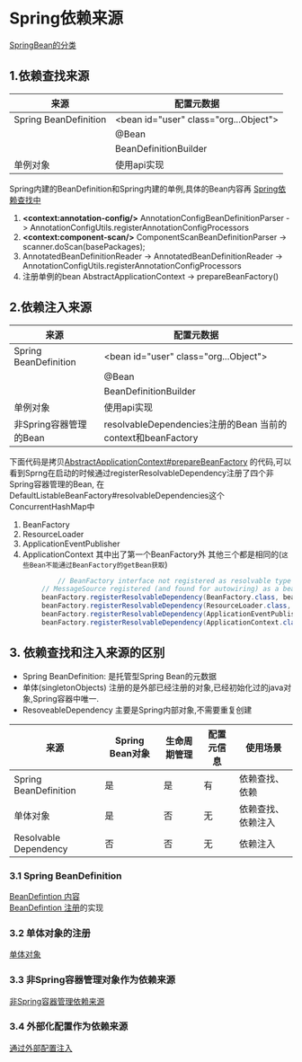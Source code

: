 # **Spring依赖来源**
[SpringBean的分类](../../../learn-spring-beans/doc/SpringBeans.md)

## **1.依赖查找来源**
|来源|配置元数据|
|----|----|
|Spring BeanDefinition| \<bean id="user" class="org...Object">|
|| @Bean|
|| BeanDefinitionBuilder|
|单例对象| 使用api实现|

Spring内建的BeanDefinition和Spring内建的单例,具体的Bean内容再 [Spring依赖查找中](SpringDL.md)
 
 1. **\<context:annotation-config/>**  AnnotationConfigBeanDefinitionParser ->  AnnotationConfigUtils.registerAnnotationConfigProcessors
 2. **\<context:component-scan/>**  ComponentScanBeanDefinitionParser ->  scanner.doScan(basePackages);
 3. AnnotatedBeanDefinitionReader ->  AnnotatedBeanDefinitionReader -> AnnotationConfigUtils.registerAnnotationConfigProcessors
 4. 注册单例的bean AbstractApplicationContext -> prepareBeanFactory() 
## **2.依赖注入来源**
|来源|配置元数据|
|----|----|
|Spring BeanDefinition| \<bean id="user" class="org...Object">|
|| @Bean|
|| BeanDefinitionBuilder|
|单例对象| 使用api实现|
|非Spring容器管理的Bean| resolvableDependencies注册的Bean 当前的context和beanFactory|

下面代码是拷贝[AbstractApplicationContext#prepareBeanFactory](https://github.com/spring-projects/spring-framework/blob/main/spring-context/src/main/java/org/springframework/context/support/AbstractApplicationContext.java) 的代码,可以看到Sprng在启动的时候通过registerResolvableDependency注册了四个非Spring容器管理的Bean,
在DefaultListableBeanFactory#resolvableDependencies这个ConcurrentHashMap中
1. BeanFactory  
2. ResourceLoader
3. ApplicationEventPublisher
4. ApplicationContext
其中出了第一个BeanFactory外 其他三个都是相同的(`这些Bean不能通过BeanFactory的getBean获取`)
```java
    		// BeanFactory interface not registered as resolvable type in a plain factory.
		// MessageSource registered (and found for autowiring) as a bean.
		beanFactory.registerResolvableDependency(BeanFactory.class, beanFactory);
		beanFactory.registerResolvableDependency(ResourceLoader.class, this);
		beanFactory.registerResolvableDependency(ApplicationEventPublisher.class, this);
		beanFactory.registerResolvableDependency(ApplicationContext.class, this);
```

## **3. 依赖查找和注入来源的区别**
* Spring BeanDefinition: 是托管型Spring Bean的元数据
* 单体(singletonObjects) 注册的是外部已经注册的对象,已经初始化过的java对象,Spring容器中唯一.
* ResoveableDependency 主要是Spring内部对象,不需要重复创建

|来源|Spring Bean对象|生命周期管理|配置元信息|使用场景|
|-----|-----|-----|-----|-----|
|Spring BeanDefinition|是|是| 有| 依赖查找、依赖|
|单体对象|是|否|无|依赖查找、依赖注入|
|Resolvable Dependency|否|否|无 |依赖注入|
  
### **3.1 Spring BeanDefinition**
 [BeanDefintion 内容](../../../learn-spring-beans/doc/bean_lifecyle/SpringBeansDefinition.md)  
 [BeanDefintion 注册](../../../learn-spring-beans/doc/bean_lifecyle/SpringBeansCreateAndRegister.md)的实现
### **3.2 单体对象的注册**
[单体对象](../../../learn-spring-beans/doc/bean_lifecyle/SpringBeanSingleton.md)  
### **3.3 非Spring容器管理对象作为依赖来源**
[非Spring容器管理依赖来源](../../../learn-spring-beans/doc/bean_lifecyle/NoSpringBeanRegister.md)  

### **3.4 外部化配置作为依赖来源**
[通过外部配置注入](springDI/@Value.md)  